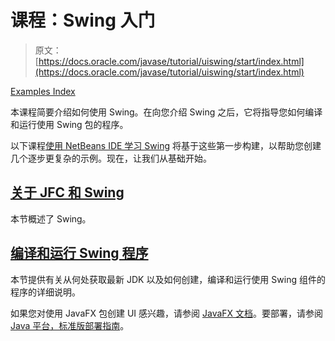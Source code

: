 # 课程：Swing 入门

> 原文： [https://docs.oracle.com/javase/tutorial/uiswing/start/index.html](https://docs.oracle.com/javase/tutorial/uiswing/start/index.html)

[Examples Index](../examples/start/index.html)

本课程简要介绍如何使用 Swing。在向您介绍 Swing 之后，它将指导您如何编译和运行使用 Swing 包的程序。

以下课程[使用 NetBeans IDE 学习 Swing](../learn/index.html) 将基于这些第一步构建，以帮助您创建几个逐步更复杂的示例。现在，让我们从基础开始。

## [关于 JFC 和 Swing](about.html)

本节概述了 Swing。

## [编译和运行 Swing 程序](compile.html)

本节提供有关从何处获取最新 JDK 以及如何创建，编译和运行使用 Swing 组件的程序的详细说明。

如果您对使用 JavaFX 包创建 UI 感兴趣，请参阅 [JavaFX 文档](https://docs.oracle.com/javase/8/javase-clienttechnologies.htm)。要部署，请参阅 [Java 平台，标准版部署指南](https://docs.oracle.com/javase/8/docs/technotes/guides/deploy/)。